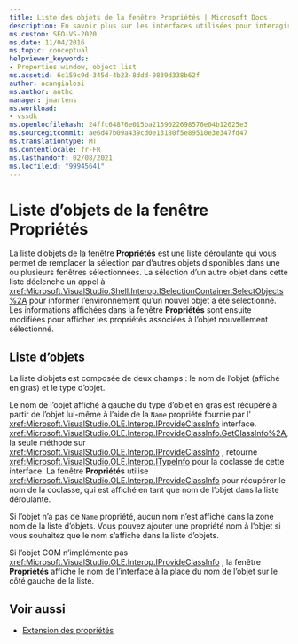 ```yaml
---
title: Liste des objets de la fenêtre Propriétés | Microsoft Docs
description: En savoir plus sur les interfaces utilisées pour interagir avec la liste d’objets dans la Fenêtre Propriétés dans l’IDE de Visual Studio.
ms.custom: SEO-VS-2020
ms.date: 11/04/2016
ms.topic: conceptual
helpviewer_keywords:
- Properties window, object list
ms.assetid: 6c159c9d-345d-4b23-8ddd-9839d338b62f
author: acangialosi
ms.author: anthc
manager: jmartens
ms.workload:
- vssdk
ms.openlocfilehash: 24ffc64876e015ba2139022698576e04b12625e3
ms.sourcegitcommit: ae6d47b09a439cd0e13180f5e89510e3e347fd47
ms.translationtype: MT
ms.contentlocale: fr-FR
ms.lasthandoff: 02/08/2021
ms.locfileid: "99945641"
---
```

# <a name="properties-window-object-list"></a>Liste d’objets de la fenêtre Propriétés
La liste d’objets de la fenêtre **Propriétés** est une liste déroulante qui vous permet de remplacer la sélection par d’autres objets disponibles dans une ou plusieurs fenêtres sélectionnées. La sélection d’un autre objet dans cette liste déclenche un appel à <xref:Microsoft.VisualStudio.Shell.Interop.ISelectionContainer.SelectObjects%2A> pour informer l’environnement qu’un nouvel objet a été sélectionné. Les informations affichées dans la fenêtre **Propriétés** sont ensuite modifiées pour afficher les propriétés associées à l’objet nouvellement sélectionné.

## <a name="the-object-list"></a>Liste d’objets
 La liste d’objets est composée de deux champs : le nom de l’objet (affiché en gras) et le type d’objet.

 Le nom de l’objet affiché à gauche du type d’objet en gras est récupéré à partir de l’objet lui-même à l’aide de la `Name` propriété fournie par l' <xref:Microsoft.VisualStudio.OLE.Interop.IProvideClassInfo> interface. <xref:Microsoft.VisualStudio.OLE.Interop.IProvideClassInfo.GetClassInfo%2A>, la seule méthode sur <xref:Microsoft.VisualStudio.OLE.Interop.IProvideClassInfo> , retourne <xref:Microsoft.VisualStudio.OLE.Interop.ITypeInfo> pour la coclasse de cette interface. La fenêtre **Propriétés** utilise <xref:Microsoft.VisualStudio.OLE.Interop.IProvideClassInfo> pour récupérer le nom de la coclasse, qui est affiché en tant que nom de l’objet dans la liste déroulante.

 Si l’objet n’a pas de `Name` propriété, aucun nom n’est affiché dans la zone nom de la liste d’objets. Vous pouvez ajouter une propriété nom à l’objet si vous souhaitez que le nom s’affiche dans la liste d’objets.

 Si l’objet COM n’implémente pas <xref:Microsoft.VisualStudio.OLE.Interop.IProvideClassInfo> , la fenêtre **Propriétés** affiche le nom de l’interface à la place du nom de l’objet sur le côté gauche de la liste.

## <a name="see-also"></a>Voir aussi
- [Extension des propriétés](../../extensibility/internals/extending-properties.md)

